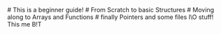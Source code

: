 \# This is a beginner guide!
\# From Scratch to basic Structures 
\# Moving along to Arrays and Functions
\# finally Pointers and some files I\O stuff!
This me B!T
